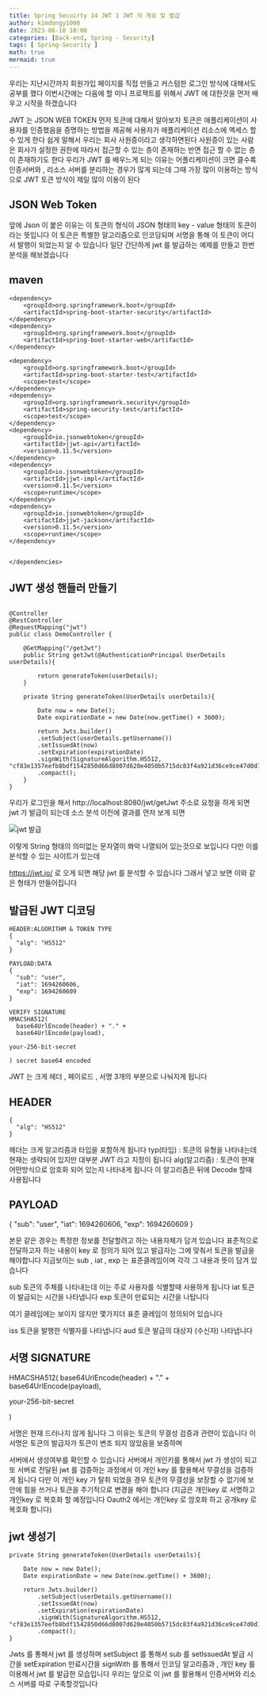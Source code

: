 ```yaml
---
title: Spring Secuirty 14 JWT 1 JWT 의 개요 및 발급
author: kimdongy1000
date: 2023-06-10 10:00
categories: [Back-end, Spring - Security]
tags: [ Spring-Security ]
math: true
mermaid: true
---
```


우리는 지난시간까지 회원가입 페이지를 직접 만들고 커스텀한 로그인 방식에 대해서도 공부를 했다 이번시간에는 다음에 할 미니 프로젝트를 위해서 JWT 에 대한것을 먼저 배우고 시작을 하겠습니다 

JWT 는 JSON WEB TOKEN  먼저 토큰에 대해서 알아보자 토큰은 애플리케이션이 사용자를 인증했음을 증명하는 방법을 제공해 사용자가 애플리케이션 리소스에 엑세스 할 수 있게 한다 쉽게 말해서 우리는 회사 사원증이라고 생각하면된다 사원증이 있는 사람은 회사가 설정한 권한에 따라서 접근할 수 있는 층이 존재하는 반면 접근 할 수 없는 층이 존재하기도 한다 우리가 JWT 를 배우느게 되는 이유는 어플리케이션이 크면 클수록 인증서버와 , 리소스 서버를 분리하는 경우가 많게 되는데 그때 가장 많이 이용하는 방식으로 JWT 토큰 방식이 제일 많이 이용이 된다 

## JSON Web Token 
앞에 Json 이 붙은 이유는 이 토큰의 형식이 JSON 형태의 key - value 형태의 토큰이라는 뜻입니다 이 토큰은 특별한 알고리즘으로 인코딩되며 서명을 통해 이 토큰이 어디서 발행이 되었는지 알 수 있습니다 일단 간단하게 jwt 를 발급하는 예제를 만들고 한번 분석을 해보겠습니다 

## maven
```
<dependency>
	<groupId>org.springframework.boot</groupId>
	<artifactId>spring-boot-starter-security</artifactId>
</dependency>
<dependency>
	<groupId>org.springframework.boot</groupId>
	<artifactId>spring-boot-starter-web</artifactId>
</dependency>

<dependency>
	<groupId>org.springframework.boot</groupId>
	<artifactId>spring-boot-starter-test</artifactId>
	<scope>test</scope>
</dependency>
<dependency>
	<groupId>org.springframework.security</groupId>
	<artifactId>spring-security-test</artifactId>
	<scope>test</scope>
</dependency>
<dependency>
	<groupId>io.jsonwebtoken</groupId>
	<artifactId>jjwt-api</artifactId>
	<version>0.11.5</version>
</dependency>
<dependency>
	<groupId>io.jsonwebtoken</groupId>
	<artifactId>jjwt-impl</artifactId>
	<version>0.11.5</version>
	<scope>runtime</scope>
</dependency>
<dependency>
	<groupId>io.jsonwebtoken</groupId>
	<artifactId>jjwt-jackson</artifactId>
	<version>0.11.5</version>
	<scope>runtime</scope>
</dependency>


</dependencies>
```

## JWT 생성 핸들러 만들기 
```

@Controller
@RestController
@RequestMapping("jwt")
public class DemoController {

    @GetMapping("/getJwt")
    public String getJwt(@AuthenticationPrincipal UserDetails userDetails){

        return generateToken(userDetails);
    }

    private String generateToken(UserDetails userDetails){

        Date now = new Date();
        Date expirationDate = new Date(now.getTime() + 3600);

        return Jwts.builder()
		.setSubject(userDetails.getUsername())
		.setIssuedAt(now)
		.setExpiration(expirationDate)
		.signWith(SignatureAlgorithm.HS512, "cf83e1357eefb8bdf1542850d66d8007d620e4050b5715dc83f4a921d36ce9ce47d0d13c5d85f2b0ff8318d2877eec2f63b931bd47417a81a538327af927da3e")
		.compact();
	}
}

```

우리가 로그인을 해서 http://localhost:8080/jwt/getJwt 주소로 요청을 하게 되면 jwt 가 발급이 되는데 소스 분석 이전에 결과를 먼저 보게 되면

![jwt 발급](https://github.com/time-kimdongy1000/ImageStore/assets/58513678/950121ec-a2b6-432f-8259-74c59358dbd4)

이렇게 String 형태의 의미없는 문자열이 쫘악 나열되어 있는것으로 보입니다 다만 이를 분석할 수 있는 사이트가 있는데 

<https://jwt.io/> 로 오게 되면 해당 jwt 를 분석할 수 있습니다 그래서 넣고 보면 이와 같은 형태가 만들어집니다

## 발급된 JWT 디코딩
```
HEADER:ALGORITHM & TOKEN TYPE
{
  "alg": "HS512"
}

PAYLOAD:DATA
{
  "sub": "user",
  "iat": 1694260606,
  "exp": 1694260609
}

VERIFY SIGNATURE
HMACSHA512(
  base64UrlEncode(header) + "." +
  base64UrlEncode(payload),
  
your-256-bit-secret

) secret base64 encoded

```
JWT 는 크게 헤더 , 페이로드 , 서명 3개의 부분으로 나눠지게 됩니다


## HEADER
```
{
  "alg": "HS512"
}

```
헤더는 크게 알고리즘과 타입을 포함하게 됩니다 
typ(타입) 	  : 토큰의 유형을 나타내는데 현재는 생략되어 있지만 대부분 JWT 라고 지정이 됩니다 
alg(알고리즘) : 토큰이 현재 어떤방식으로 암호화 되어 있는지 나타내게 됩니다 이 알고리즘은 뒤에 Decode 할때 사용됩니다 


## PAYLOAD

{
  "sub": "user",
  "iat": 1694260606,
  "exp": 1694260609
}

본문 같은 경우는 특정한 정보를 전달할려고 하는 내용자체가 담겨 있습니다 표준적으로 전달하고자 하는 내용이 key 로 정의가 되어 있고 발급자는 그에 맞춰서 토큰을 발급을 해야합니다 지금보이는 sub , iat , exp 는 표준클레임이며 각각 그 내용과 뜻이 담겨 있습니다 

sub 토큰의 주체를 나타내는데 이는 주로 사용자를 식별할때 사용하게 됩니다 
iat 토큰이 발급되는 시간을 나타냅니다 
exp 토큰이 만료되는 시간을 나탑니다 

여기 클레임에는 보이지 않지만 몇가지더 표준 클레임이 정의되어 있습니다 

iss 토큰을 발행한 식별자를 나타냅니다 
aud 토큰 발급의 대상자 (수신자) 나타냅니다

## 서명 SIGNATURE

HMACSHA512(
  base64UrlEncode(header) + "." +
  base64UrlEncode(payload),
  
your-256-bit-secret

) 

서명은 현재 드러나지 않게 됩니다 그 이유는 토큰의 무결성 검증과 관련이 있습니다 이 서명은 토큰의 발급자가 토큰이 변조 되지 않았음을 보증하며 

서버에서 생성여부를 확인할 수 있습니다 서버에서 개인키를 통해서 jwt 가 생성이 되고 또 서버로 전달된 jwt 를 검증하는 과정에서 이 개인 key 를 활용해서 무결성을 검증하게 됩니다 다만 이 개인 key 가 탈취 되었을 경우 토큰의 무결성을 보장할 수 없기에 보안에 힘을 쓰거나 토큰을 주기적으로 변경을 해야 합니다 
(지금은 개인key 로 서명하고 개인key 로 복호화 할 예정입니다 Oauth2 에서는 개인key 로 암호화 하고 공개key 로 복호화 합니다)


## jwt 생성기 
```
private String generateToken(UserDetails userDetails){

	Date now = new Date();
	Date expirationDate = new Date(now.getTime() + 3600);

	return Jwts.builder()
		.setSubject(userDetails.getUsername())
		.setIssuedAt(now)
		.setExpiration(expirationDate)
		.signWith(SignatureAlgorithm.HS512, "cf83e1357eefb8bdf1542850d66d8007d620e4050b5715dc83f4a921d36ce9ce47d0d13c5d85f2b0ff8318d2877eec2f63b931bd47417a81a538327af927da3e")
		.compact();
}

```

Jwts 를 통해서 jwt 를 생성하며 setSubject 를 통해서 sub 를 setIssuedAt 발급 시간을 setExpiration 만료시간을 signWith 를 통해서 인코딩 알고리즘과 , 개인 key 를 이용해서 jwt 를 발급한 모습입니다 우리는 앞으로 이 jwt 를 활용해서 인증서버와 리소스 서버를 따로 구축할것입니다